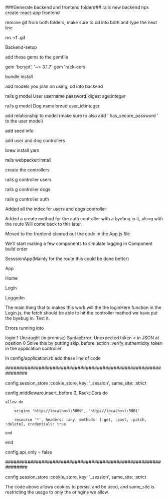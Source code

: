 ###Generate backend and frontend folder###
rails new backend
npx create-react-app frontend

remove git from both folders, make sure to cd into both and type the next line

rm -rf .git

Backend-setup


add these gems to the gemfile

gem 'bcrypt', '~> 3.1.7'
gem 'rack-cors'


bundle install

add models you plan on using, cd into backend

rails g model User username password_digest age:integer

rails g model Dog name breed user_id:integer

add relationship to model (make sure to also add ' has_secure_password ' to the user model)

add seed info

add user and dog controllers

brew install yarn

rails webpacker:install

create the controllers

rails g controller users

rails g controller dogs

rails g controller auth

Added all the index for users and dogs controller

Added a create method for the auth controller with a byebug in it, along with the route
Will come back to this later.

Moved to the frontend cleared out the code in the App.js file

We'll start making a few components to simulate logging in
Component build order

SesssionApp(Mainly for the route this could be done better)

App

Home

Login

Loggedin


The main thing that to makes this work will the the loginHere function in the Login.js, the fetch should be able to hit the controller method we have put the byebug in. Test it.

Errors running into

login:1 Uncaught (in promise) SyntaxError: Unexpected token < in JSON at position 0
Solve this by putting skip_before_action :verify_authenticity_token in the application controller

In config/application.rb add these line of code

################################################################

config.session_store :cookie_store, key: '_session', same_site: :strict


config.middleware.insert_before 0, Rack::Cors do

    allow do

        origins 'http://localhost:3000', 'http://localhost:3001'

        resource '*', headers: :any, methods: [:get, :post, :patch, :delete], credentials: true

    end

end

config.api_only = false

################################################################


config.session_store :cookie_store, key: '_session', same_site: :strict

The code above allows cookies to persist and be used, and same_site is restricting the usage to only the oringins we allow.


